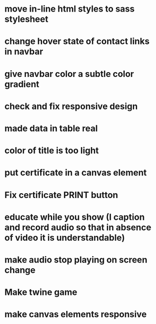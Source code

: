 # move in-line html styles to sass stylesheet
# change hover state of contact links in navbar
# give navbar color a subtle color gradient
# check and fix responsive design
# made data in table real
# color of title is too light
# put certificate in a canvas element
# Fix certificate PRINT button
# educate while you show (I caption and record audio so that in absence of video it is understandable)
# make audio stop playing on screen change
# Make twine game
# make canvas elements responsive